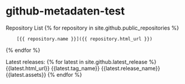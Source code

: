 # github-metadaten-test

Repository List
{% for repository in site.github.public_repositories %}

        [{{ repository.name }}]({{ repository.html_url }})
{% endfor %}


Latest releases:
{% for latest in site.github.latest_release %}
    {{latest.html_url}}
    {{latest.tag_name}}
    {{latest.release_name}}
    {{latest.assets}}
{% endfor %}

